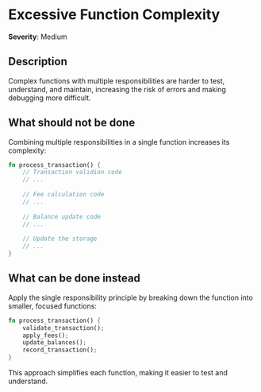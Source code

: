 # Excessive Function Complexity

**Severity**: Medium

## Description

Complex functions with multiple responsibilities are harder to test, understand, and maintain, increasing the risk of
errors and making debugging more difficult.

## What should not be done

Combining multiple responsibilities in a single function increases its complexity:

```rust
fn process_transaction() {
    // Transaction validion code
    // ...
    
    // Fee calculation code
    // ...
    
    // Balance update code
    // ...
    
    // Update the storage
    // ...
}
```

## What can be done instead

Apply the single responsibility principle by breaking down the function into smaller, focused functions:

```rust
fn process_transaction() {
    validate_transaction();
    apply_fees();
    update_balances();
    record_transaction();
}
```

This approach simplifies each function, making it easier to test and understand.
